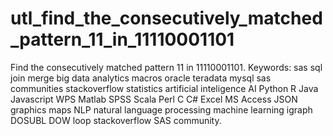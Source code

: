 # utl_find_the_consecutively_matched_pattern_11_in_11110001101
Find the consecutively matched pattern 11 in 11110001101. Keywords: sas sql join merge big data analytics macros oracle teradata mysql sas communities stackoverflow statistics artificial inteligence AI Python R Java Javascript WPS Matlab SPSS Scala Perl C C# Excel MS Access JSON graphics maps NLP natural language processing machine learning igraph DOSUBL DOW loop stackoverflow SAS community.
